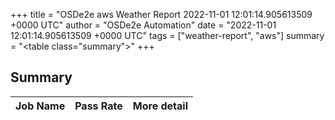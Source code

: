 +++
title = "OSDe2e aws Weather Report 2022-11-01 12:01:14.905613509 +0000 UTC"
author = "OSDe2e Automation"
date = "2022-11-01 12:01:14.905613509 +0000 UTC"
tags = ["weather-report", "aws"]
summary = "<table class=\"summary\"></table>"
+++
## Summary

| Job Name | Pass Rate | More detail |
|----------|-----------|-------------|




